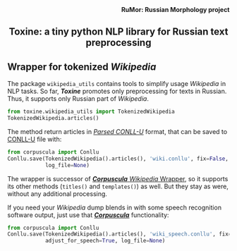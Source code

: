 <div align="right"><strong>RuMor: Russian Morphology project</strong></div>
<h2 align="center">Toxine: a tiny python NLP library for Russian text preprocessing</h2>

## Wrapper for tokenized *Wikipedia*

The package `wikipedia_utils` contains tools to simplify usage *Wikipedia* in
NLP tasks. So far, ***Toxine*** promotes only preprocessing for texts in
Russian. Thus, it supports only Russian part of *Wikipedia*.

```python
from toxine.wikipedia_utils import TokenizedWikipedia
TokenizedWikipedia.articles()
```
The method return articles in
[*Parsed CONLL-U*](https://github.com/fostroll/corpuscula/blob/master/doc/README_PARSED_CONLLU.md)
format, that can be saved to
[CONLL-U](https://universaldependencies.org/format.html) file with:
```python
from corpuscula import Conllu
Conllu.save(TokenizedWikipedia().articles(), 'wiki.conllu', fix=False,
            log_file=None)
```

The wrapper is successor of
[***Corpuscula*** *Wikipedia* Wrapper](https://github.com/fostroll/corpuscula/blob/master/doc/README_WIKIPEDIA.md),
so it supports its other methods (`titles()` and `templates()`) as well. But
they stay as were, without any additional processing.

If you need your *Wikipedia* dump blends in with some speech recognition
software output, just use that
[***Corpuscula***](https://github.com/fostroll/corpuscula) functionality:
```python
from corpuscula import Conllu
Conllu.save(TokenizedWikipedia().articles(), 'wiki_speech.conllu', fix=True,
            adjust_for_speech=True, log_file=None)
```
